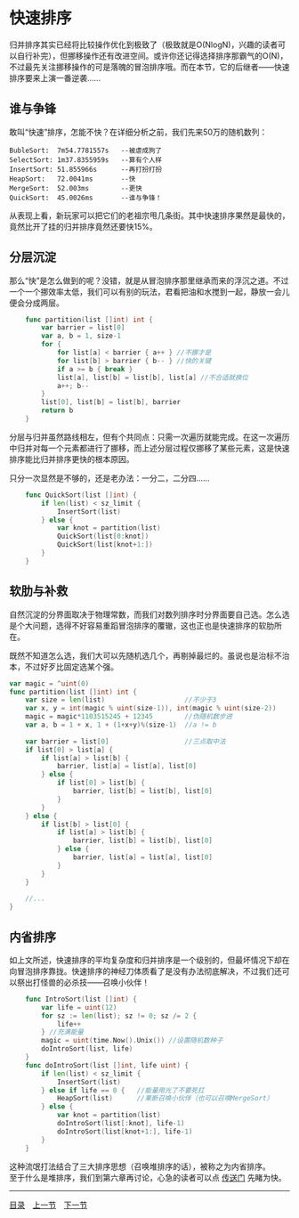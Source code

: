 # 快速排序

归并排序其实已经将比较操作优化到极致了（极致就是O(NlogN)，兴趣的读者可以自行补完），但挪移操作还有改进空间。或许你还记得选择排序那霸气的O(N)，不过最先关注挪移操作的可是落魄的冒泡排序哦。而在本节，它的后继者——快速排序要来上演一番逆袭……

## 谁与争锋
敢叫“快速”排序，怎能不快？在详细分析之前，我们先来50万的随机数列：

	BubleSort:	7m54.7781557s	--被虐成狗了
	SelectSort:	1m37.8355959s	--算有个人样
	InsertSort:	51.855966s		--再打扮打扮
	HeapSort:	72.0041ms		--快
	MergeSort:	52.003ms		--更快
	QuickSort:	45.0026ms		--谁与争锋！

从表现上看，新玩家可以把它们的老祖宗甩几条街。其中快速排序果然是最快的，竟然比开了挂的归并排序竟然还要快15%。

## 分层沉淀
那么“快”是怎么做到的呢？没错，就是从冒泡排序那里继承而来的浮沉之道。不过一个一个挪效率太低，我们可以有别的玩法，君看把油和水搅到一起，静放一会儿便会分成两层。
```go
	func partition(list []int) int {
		var barrier = list[0]
		var a, b = 1, size-1
		for {
			for list[a] < barrier { a++ } //不挪才是
			for list[b] > barrier { b-- } //快的关键
			if a >= b { break }
			list[a], list[b] = list[b], list[a] //不合适就换位
			a++; b--
		}
		list[0], list[b] = list[b], barrier
		return b
	}
```
分层与归并虽然路线相左，但有个共同点：只需一次遍历就能完成。在这一次遍历中归并对每一个元素都进行了挪移，而上述分层过程仅挪移了某些元素，这是快速排序能比归并排序更快的根本原因。

只分一次显然是不够的，还是老办法：一分二，二分四……
```go
	func QuickSort(list []int) {
		if len(list) < sz_limit {
			InsertSort(list)
		} else {
			var knot = partition(list)
			QuickSort(list[0:knot])
			QuickSort(list[knot+1:])
		}
	}
```

## 软肋与补救
自然沉淀的分界面取决于物理常数，而我们对数列排序时分界面要自己选。怎么选是个大问题，选得不好容易重蹈冒泡排序的覆辙，这也正也是快速排序的软肋所在。

既然不知道怎么选，我们大可以先随机选几个，再剔掉最烂的。虽说也是治标不治本，不过好歹比固定选某个强。
```go
var magic = ^uint(0)
func partition(list []int) int {
	var size = len(list)					//不少于3
	var x, y = int(magic % uint(size-1)), int(magic % uint(size-2))
	magic = magic*1103515245 + 12345		//伪随机数步进
	var a, b = 1 + x, 1 + (1+x+y)%(size-1)	//a != b
	
	var barrier = list[0]					//三点取中法
	if list[0] > list[a] {
		if list[a] > list[b] {
			barrier, list[a] = list[a], list[0]
		} else {
			if list[0] > list[b] {
				barrier, list[b] = list[b], list[0]
			}
		}
	} else {
		if list[b] > list[0] {
			if list[a] > list[b] {
				barrier, list[b] = list[b], list[0]
			} else {
				barrier, list[a] = list[a], list[0]
			}
		}
	}
	
	//...
}
```

## 内省排序
如上文所述，快速排序的平均复杂度和归并排序是一个级别的，但最坏情况下却在向冒泡排序靠拢。快速排序的神经刀体质看了是没有办法彻底解决，不过我们还可以祭出打怪兽的必杀技——召唤小伙伴！
```go
	func IntroSort(list []int) {
		var life = uint(12)
		for sz := len(list); sz != 0; sz /= 2 {
			life++
		} //充满能量
		magic = uint(time.Now().Unix()) //设置随机数种子
		doIntroSort(list, life)
	}
	func doIntroSort(list []int, life uint) {
		if len(list) < sz_limit {
			InsertSort(list)
		} else if life == 0 {	//能量用光了不要死扛
			HeapSort(list) 		//果断召唤小伙伴（也可以召唤MergeSort）
		} else {
			var knot = partition(list)
			doIntroSort(list[:knot], life-1)
			doIntroSort(list[knot+1:], life-1)
		}
	}
```
这种流氓打法结合了三大排序思想（召唤堆排序的话），被称之为内省排序。  
至于什么是堆排序，我们到第六章再讨论，心急的读者可以点 [传送门](../06/06-A.md) 先睹为快。

---
[目录](../index.md)　[上一节](01-B.md)　[下一节](01.md)
